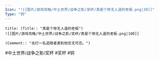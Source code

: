 ```yaml
---
Icon: "![[图片/游戏攻略/中土世界/战争之影/奖杯/真是个惨无人道的老板.png|30]]"
Type: "铜"
---
```

```ad-common-bronze-trophy
title: (Title:: "真是个惨无人道的老板")
![[图片/游戏攻略/中土世界/战争之影/奖杯/真是个惨无人道的老板.png|100]]

(Comment:: "击打一名追随者直到他忍无可忍。")
```

#中土世界/战争之影/奖杯 #奖杯 #铜

